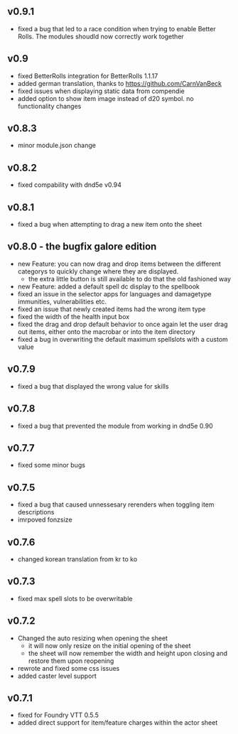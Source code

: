 ## v0.9.1
 - fixed a bug that led to a race condition when trying to enable Better Rolls. The modules shoudld now correctly work together

## v0.9
 - fixed BetterRolls integration for BetterRolls 1.1.17
 - added german translation, thanks to https://github.com/CarnVanBeck
 - fixed issues when displaying static data from compendie
 - added option to show item image instead of d20 symbol. no functionality changes

## v0.8.3
 - minor module.json change

## v0.8.2
 - fixed compability with dnd5e v0.94

## v0.8.1
 - fixed a bug when attempting to drag a new item onto the sheet

## v0.8.0 - the bugfix galore edition
 - new Feature: you can now drag and drop items between the different categorys to quickly change where they are displayed.
    - the extra little button is still available to do that the old fashioned way
 - new Feature: added a default spell dc display to the spellbook
 - fixed an issue in the selector apps for languages and damagetype immunities, vulnerabilities etc.
 - fixed an issue that newly created items had the wrong item type
 - fixed the width of the health input box
 - fixed the drag and drop default behavior to once again let the user drag out items, either onto the macrobar or into the item directory
 - fixed a bug in overwriting the default maximum spellslots with a custom value

## v0.7.9
 - fixed a bug that displayed the wrong value for skills

## v0.7.8
 - fixed a bug that prevented the module from working in dnd5e 0.90

## v0.7.7
 - fixed some minor bugs

## v0.7.5
 - fixed a bug that caused unnessesary rerenders when toggling item descriptions
 - imrpoved fonzsize

## v0.7.6
 - changed korean translation from kr to ko

## v0.7.3
 - fixed max spell slots to be overwritable

## v0.7.2
  - Changed the auto resizing when opening the sheet
    - it will now only resize on the initial opening of the sheet
    - the sheet will now remember the width and height upon closing and restore them upon reopening
  - rewrote and fixed some css issues
  - added caster level support

## v0.7.1
 - fixed for Foundry VTT 0.5.5
 - added direct support for item/feature charges within the actor sheet

